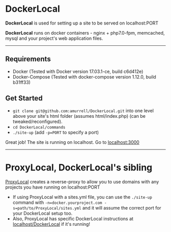 # DockerLocal

**DockerLocal** is used for setting up a site to be served on localhost:PORT

**DockerLocal** runs on docker containers - nginx + php7.0-fpm, memcached, mysql and your project's web application files.

---

## Requirements

- Docker (Tested with Docker version 17.03.1-ce, build c6d412e)
- Docker-Compose (Tested with docker-compose version 1.12.0, build b31ff33)

## Get Started

- `git clone git@github.com:amurrell/DockerLocal.git` into one level above your site's html folder (assumes html/index.php) (can be tweaked/reconfigured).
- `cd DockerLocal/commands`
- `./site-up` (add `-p=PORT` to specify a port)

Great job! The site is running on localhost. Go to [localhost:3000](http://localhost:3000)

---

# ProxyLocal, DockerLocal's sibling

[ProxyLocal](https://github.com/amurrell/ProxyLocal) creates a reverse-proxy to allow you to use domains with any projects you have running on localhost:PORT

- If using ProxyLocal with a sites.yml file, you can use the `./site-up` command with `-n=docker.yourproject.com -s=path/to/ProxyLocal/sites.yml` and it will assume the correct port for your DockerLocal setup too.
- Also, ProxyLocal has specific DockerLocal instructions at [localhost/DockerLocal](http://localhost/DockerLocal) if it's running!